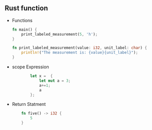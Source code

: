
## Rust function

 - Functions 
    ```rust
    fn main() {
        print_labeled_measurement(5, 'h');
    }

    fn print_labeled_measurement(value: i32, unit_label: char) {
        println!("The measurement is: {value}{unit_label}");
    }
    ```
- scope Expression
    ```rust
            let x =  {
                let mut a = 3;
                a+=1;
                a
            }; 
    ```

- Return Statment
    ```rust
        fn five() -> i32 {
            5
        }
    ```